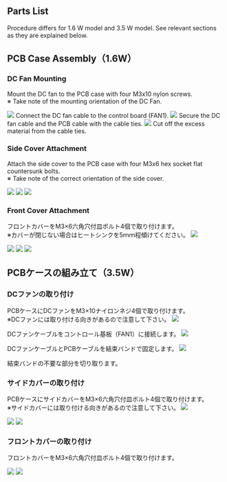 ## Parts List
Procedure differs for 1.6 W model and 3.5 W model. See relevant sections as they are explained below.

## PCB Case Assembly（1.6W）
### DC Fan Mounting
Mount the DC fan to the PCB case with four M3x10 nylon screws.  
※ Take note of the mounting orientation of the DC Fan.

<img src="./images/09/mini-1000mm_09_01.jpg">
Connect the DC fan cable to the control board (FAN1).

<img src="./images/09/mini-1000mm_09_02.jpg">
Secure the DC fan cable and the PCB cable with the cable ties.

<img src="./images/09/mini-1000mm_09_03.jpg">
Cut off the excess material from the cable ties.

### Side Cover Attachment
Attach the side cover to the PCB case with four M3x6 hex socket flat countersunk bolts.  
※ Take note of the correct orientation of the side cover.

<img src="./images/09/mini-1000mm_09_19.jpg">

<img src="./images/09/mini-1000mm_09_04.jpg">

<img src="./images/09/mini-1000mm_09_05.jpg">

### Front Cover Attachment
フロントカバーをM3&times;6六角穴付皿ボルト4個で取り付けます。  
※カバーが閉じない場合はヒートシンクを5ｍｍ程傾けてください。
<img src="./images/09/mini-1000mm_09_06.jpg">

<img src="./images/09/mini-1000mm_09_07.jpg">

<img src="./images/09/mini-1000mm_09_08.jpg">

<img src="./images/09/mini-1000mm_09_09.jpg">

## PCBケースの組み立て（3.5W）
### DCファンの取り付け
PCBケースにDCファンをM3&times;10ナイロンネジ4個で取り付けます。  
※DCファンには取り付ける向きがあるので注意して下さい。
<img src="./images/09/mini-1000mm_09_01.jpg">

DCファンケーブルをコントロール基板（FAN1）に接続します。
<img src="./images/09/mini-1000mm_09_10.jpg">

DCファンケーブルとPCBケーブルを結束バンドで固定します。
<img src="./images/09/mini-1000mm_09_11.jpg">

結束バンドの不要な部分を切り取ります。

### サイドカバーの取り付け
PCBケースにサイドカバーをM3&times;6六角穴付皿ボルト4個で取り付けます。  
※サイドカバーには取り付ける向きがあるので注意して下さい。
<img src="./images/09/mini-1000mm_09_19.jpg">

<img src="./images/09/mini-1000mm_09_12.jpg">

<img src="./images/09/mini-1000mm_09_13.jpg">

### フロントカバーの取り付け
フロントカバーをM3&times;6六角穴付皿ボルト4個で取り付けます。

<img src="./images/09/mini-1000mm_09_08.jpg">

<img src="./images/09/mini-1000mm_09_09.jpg">
